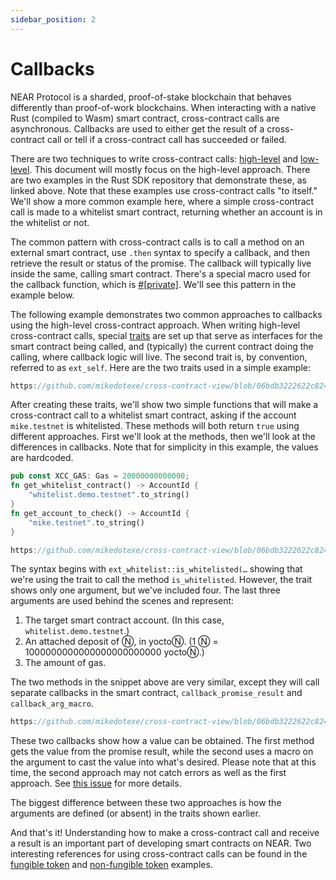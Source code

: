 ```yaml
---
sidebar_position: 2
---
```


# Callbacks

NEAR Protocol is a sharded, proof-of-stake blockchain that behaves differently than proof-of-work blockchains. When interacting with a native Rust (compiled to Wasm) smart contract, cross-contract calls are asynchronous. Callbacks are used to either get the result of a cross-contract call or tell if a cross-contract call has succeeded or failed.

There are two techniques to write cross-contract calls: [high-level](https://github.com/near/near-sdk-rs/tree/master/examples/cross-contract-high-level) and [low-level](https://github.com/near/near-sdk-rs/tree/master/examples/cross-contract-low-level). This document will mostly focus on the high-level approach. There are two examples in the Rust SDK repository that demonstrate these, as linked above. Note that these examples use cross-contract calls "to itself." We'll show a more common example here, where a simple cross-contract call is made to a whitelist smart contract, returning whether an account is in the whitelist or not.

The common pattern with cross-contract calls is to call a method on an external smart contract, use `.then` syntax to specify a callback, and then retrieve the result or status of the promise. The callback will typically live inside the same, calling smart contract. There's a special macro used for the callback function, which is [#[private]](https://docs.rs/near-sdk-core/latest/near_sdk_core/struct.AttrSigInfo.html#structfield.is_private). We'll see this pattern in the example below.

The following example demonstrates two common approaches to callbacks using the high-level cross-contract approach. When writing high-level cross-contract calls, special [traits](https://doc.rust-lang.org/rust-by-example/trait.html) are set up that serve as interfaces for the smart contract being called, and (typically) the current contract doing the calling, where callback logic will live. The second trait is, by convention, referred to as `ext_self`. Here are the two traits used in a simple example:

```rust reference
https://github.com/mikedotexe/cross-contract-view/blob/06bdb3222622c824b9f2fe0a53536e6914435580/src/lib.rs#L17-L26
```

After creating these traits, we'll show two simple functions that will make a cross-contract call to a whitelist smart contract, asking if the account `mike.testnet` is whitelisted. These methods will both return `true` using different approaches. First we'll look at the methods, then we'll look at the differences in callbacks. Note that for simplicity in this example, the values are hardcoded.

```rust
pub const XCC_GAS: Gas = 20000000000000;
fn get_whitelist_contract() -> AccountId {
    "whitelist.demo.testnet".to_string()
}
fn get_account_to_check() -> AccountId {
    "mike.testnet".to_string()
}
```

```rust reference
https://github.com/mikedotexe/cross-contract-view/blob/06bdb3222622c824b9f2fe0a53536e6914435580/src/lib.rs#L32-L52
```

The syntax begins with `ext_whitelist::is_whitelisted(…` showing that we're using the trait to call the method `is_whitelisted`. However, the trait shows only one argument, but we've included four. The last three arguments are used behind the scenes and represent:

1. The target smart contract account. (In this case, `whitelist.demo.testnet`.)
2. An attached deposit of Ⓝ, in yoctoⓃ. (1 Ⓝ = 1000000000000000000000000 yoctoⓃ.)
3. The amount of gas.

The two methods in the snippet above are very similar, except they will call separate callbacks in the smart contract, `callback_promise_result` and `callback_arg_macro`. 

```rust reference
https://github.com/mikedotexe/cross-contract-view/blob/06bdb3222622c824b9f2fe0a53536e6914435580/src/lib.rs#L56-L75
```

These two callbacks show how a value can be obtained. The first method gets the value from the promise result, while the second uses a macro on the argument to cast the value into what's desired. Please note that at this time, the second approach may not catch errors as well as the first approach. See [this issue](https://github.com/near/near-sdk-rs/issues/155) for more details.

The biggest difference between these two approaches is how the arguments are defined (or absent) in the traits shown earlier.

And that's it! Understanding how to make a cross-contract call and receive a result is an important part of developing smart contracts on NEAR. Two interesting references for using cross-contract calls can be found in the [fungible token](https://github.com/near-examples/FT) and [non-fungible token](https://github.com/near-examples/NFT) examples.